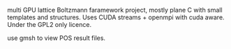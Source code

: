 multi GPU lattice Boltzmann faramework project, mostly plane C with small templates and structures.
Uses CUDA streams + openmpi with cuda aware.
Under the GPL2 only licence.

use gmsh to view POS result files.

